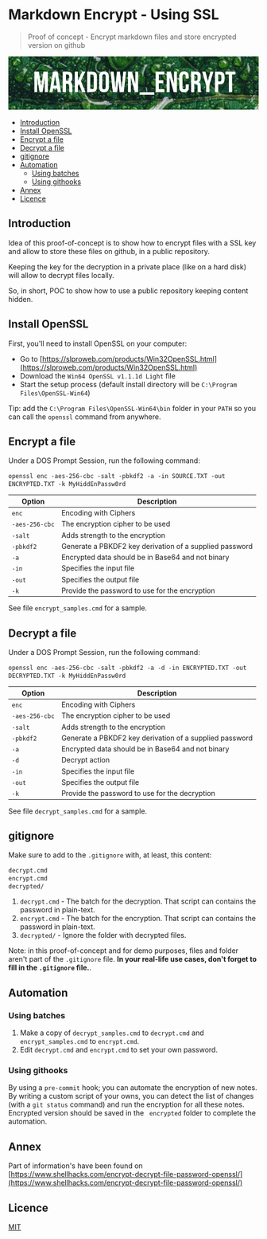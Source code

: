 # Markdown Encrypt - Using SSL

> Proof of concept - Encrypt markdown files and store encrypted version on github

![Banner](./images/banner.png)

* [Introduction](#introduction)
* [Install OpenSSL](#install-openssl)
* [Encrypt a file](#encrypt-a-file)
* [Decrypt a file](#decrypt-a-file)
* [gitignore](#gitignore)
* [Automation](#automation)
  * [Using batches](#using-batches)
  * [Using githooks](#using-githooks)
* [Annex](#annex)
* [Licence](#licence)

## Introduction

Idea of this proof-of-concept is to show how to encrypt files with a SSL key and allow to store these files on github, in a public repository.

Keeping the key for the decryption in a private place (like on a hard disk) will allow to decrypt files locally.

So, in short, POC to show how to use a public repository keeping content hidden.

## Install OpenSSL

First, you'll need to install OpenSSL on your computer:

* Go to [https://slproweb.com/products/Win32OpenSSL.html](https://slproweb.com/products/Win32OpenSSL.html)
* Download the `Win64 OpenSSL v1.1.1d Light` file
* Start the setup process (default install directory will be `C:\Program Files\OpenSSL-Win64`)

Tip: add the `C:\Program Files\OpenSSL-Win64\bin` folder in your `PATH` so you can call the `openssl` command from anywhere.

## Encrypt a file

Under a DOS Prompt Session, run the following command:

```dos
openssl enc -aes-256-cbc -salt -pbkdf2 -a -in SOURCE.TXT -out ENCRYPTED.TXT -k MyHiddEnPassw0rd
```

| Option         | Description                                             |
| -------------- | ------------------------------------------------------- |
| `enc`          | Encoding with Ciphers                                   |
| `-aes-256-cbc` | The encryption cipher to be used                        |
| `-salt`        | Adds strength to the encryption                         |
| `-pbkdf2`      | Generate a PBKDF2 key derivation of a supplied password |
| `-a`           | Encrypted data should be in Base64 and not binary       |
| `-in`          | Specifies the input file                                |
| `-out`         | Specifies the output file                               |
| `-k`           | Provide the password to use for the encryption          |

See file `encrypt_samples.cmd` for a sample.

## Decrypt a file

Under a DOS Prompt Session, run the following command:

```dos
openssl enc -aes-256-cbc -salt -pbkdf2 -a -d -in ENCRYPTED.TXT -out DECRYPTED.TXT -k MyHiddEnPassw0rd
```

| Option         | Description                                             |
| -------------- | ------------------------------------------------------- |
| `enc`          | Encoding with Ciphers                                   |
| `-aes-256-cbc` | The encryption cipher to be used                        |
| `-salt`        | Adds strength to the encryption                         |
| `-pbkdf2`      | Generate a PBKDF2 key derivation of a supplied password |
| `-a`           | Encrypted data should be in Base64 and not binary       |
| `-d`           | Decrypt action                                          |
| `-in`          | Specifies the input file                                |
| `-out`         | Specifies the output file                               |
| `-k`           | Provide the password to use for the decryption          |

See file `decrypt_samples.cmd` for a sample.

## gitignore

Make sure to add to the `.gitignore` with, at least, this content:

```text
decrypt.cmd
encrypt.cmd
decrypted/
```

1. `decrypt.cmd` - The batch for the decryption. That script can contains the password in plain-text.
2. `encrypt.cmd` - The batch for the encryption. That script can contains the password in plain-text.
3. `decrypted/`  - Ignore the folder with decrypted files.

Note: in this proof-of-concept and for demo purposes, files and folder aren't part of the `.gitignore` file. **In your real-life use cases, don't forget to fill in the `.gitignore` file.**.

## Automation

### Using batches

1. Make a copy of `decrypt_samples.cmd` to `decrypt.cmd` and  `encrypt_samples.cmd` to `encrypt.cmd`.
2. Edit `decrypt.cmd` and `encrypt.cmd` to set your own password.

### Using githooks

By using a `pre-commit` hook; you can automate the encryption of new notes. By writing a custom script of your owns, you can detect the list of changes (with a `git status` command) and run the encryption for all these notes. Encrypted version should be saved in the ` encrypted` folder to complete the automation.


## Annex

Part of information's have been found on [https://www.shellhacks.com/encrypt-decrypt-file-password-openssl/](https://www.shellhacks.com/encrypt-decrypt-file-password-openssl/)

## Licence

[MIT](LICENSE)
